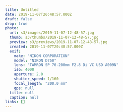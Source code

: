 ```yaml
---
title: Untitled
date: 2019-11-07T20:48:57.000Z
draft: false
drop: true
photo:
  url: s3/images/2019-11-07-12-48-57.jpg
  thumb: s3/thumbs/2019-11-07-12-48-57.jpg
  preview: s3/previews/2019-11-07-12-48-57.jpg
  created: 2019-11-07T20:48:57.000Z
  exif:
    make: "NIKON CORPORATION"
    model: "NIKON D750"
    lens: "TAMRON SP 70-200mm F2.8 Di VC USD A009N"
    iso: 4000
    aperture: 2.8
    shutter_speed: 1/160
    focal_length: "200.0 mm"
    gps: null
  title: null
  caption: null
links: []
---
```

